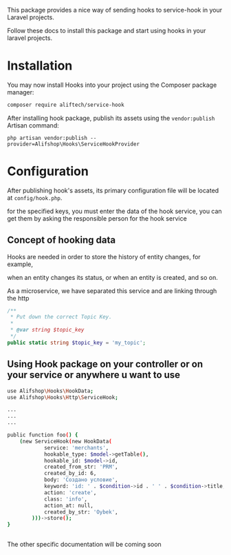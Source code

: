 This package provides a nice way of sending hooks to service-hook in your Laravel projects.

Follow these docs to install this package and start using hooks in your laravel projects.


# Installation

You may now install Hooks into your project using the Composer package manager:

```bash
composer require aliftech/service-hook
```

After installing hook package, publish its assets using the `vendor:publish` Artisan command:

```text
php artisan vendor:publish --provider=Alifshop\Hooks\ServiceHookProvider
```

# Configuration

After publishing hook's assets, its primary configuration file will be located at `config/hook.php`. 

for the specified keys, you must enter the data of the hook service, you can get them by asking the responsible person for the hook service


## Concept of hooking data

Hooks are needed in order to store the history of entity changes, for example, 

when an entity changes its status, or when an entity is created, and so on. 

As a microservice, we have separated this service and are linking through the http


```php
/**
 * Put down the correct Topic Key.
 *
 * @var string $topic_key
 */
public static string $topic_key = 'my_topic';
```

## Using Hook package on your controller or on your service or anywhere u want to use



```bash
use Alifshop\Hooks\HookData;
use Alifshop\Hooks\Http\ServiceHook;

...
...
...

public function foo() {
    (new ServiceHook(new HookData(
            service: 'merchants',
            hookable_type: $model->getTable(),
            hookable_id: $model->id,
            created_from_str: 'PRM',
            created_by_id: 6,
            body: 'Создано условие',
            keyword: 'id: ' . $condition->id . ' ' . $condition->title,
            action: 'create',
            class: 'info',
            action_at: null,
            created_by_str: 'Oybek',
        )))->store();
}
      
```

The other specific documentation will be coming soon
